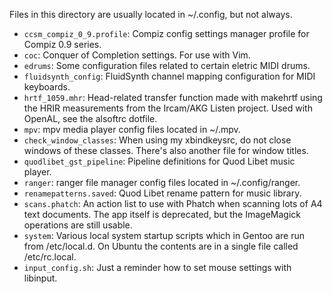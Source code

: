 Files in this directory are usually located in ~/.config, but not always.

* `ccsm_compiz_0_9.profile`: Compiz config settings manager profile for Compiz 0.9 series.
* `coc`: Conquer of Completion settings. For use with Vim.
* `edrums`: Some configuration files related to certain eletric MIDI drums.
* `fluidsynth_config`: FluidSynth channel mapping configuration for MIDI keyboards.
* `hrtf_1059.mhr`: Head-related transfer function made with makehrtf using the HRIR measurements from the Ircam/AKG Listen project. Used with OpenAL, see the alsoftrc dotfile.
* `mpv`: mpv media player config files located in ~/.mpv.
* `check_window_classes`: When using my xbindkeysrc, do not close windows of these classes. There's also another file for window titles.
* `quodlibet_gst_pipeline`: Pipeline definitions for Quod Libet music player.
* `ranger`: ranger file manager config files located in ~/.config/ranger.
* `renamepatterns.saved`: Quod Libet rename pattern for music library.
* `scans.phatch`: An action list to use with Phatch when scanning lots of A4 text documents. The app itself is deprecated, but the ImageMagick operations are still usable.
* `system`: Various local system startup scripts which in Gentoo are run from /etc/local.d. On Ubuntu the contents are in a single file called /etc/rc.local.
* `input_config.sh`: Just a reminder how to set mouse settings with libinput.
